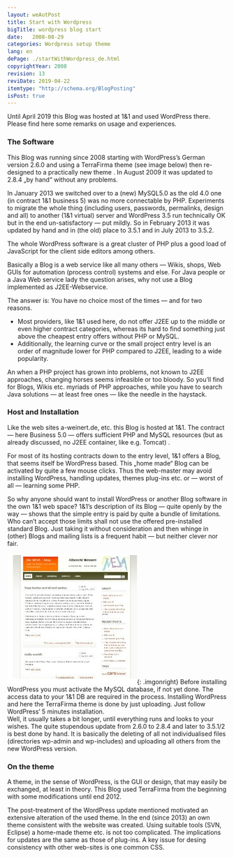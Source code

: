 ```yaml
---
layout: weAutPost
title: Start with Wordpress
bigTitle: wordpress blog start
date:   2008-08-29
categories: Wordpress setup theme
lang: en
dePage: ./startWithWordpress_de.html
copyrightYear: 2008
revision: 13
reviDate: 2019-04-22
itemtype: "http://schema.org/BlogPosting"
isPost: true
---
```


Until April 2019 this Blog was hosted at 1&1 and used WordPress there. Please
find here some remarks on usage and experiences.

### The Software
This Blog was running since 2008 starting with WordPress’s German version 
2.6.0 and using a TerraFirma theme (see image below) then re-designed to a practically new theme . In August 2009 it was updated to 2.8.4 „by hand“ 
without any problems.

In January 2013 we switched over to a (new) MySQL5.0 as the old 4.0 one (in 
contract 1&1 business 5) was no more connectable by PHP. Experiments to 
migrate the whole thing (including users, passwords, permalinks, design and 
all) to another (1&1 virtual) server and WordPress 3.5 run technically OK but
in the end un-satisfactory — put mildly. So in February 2013 it was updated
by hand and in (the old) place to 3.5.1 and in July 2013 to 3.5.2.

The whole WordPress software is a great cluster of PHP plus a good load of 
JavaScript for the client side editors among others.

Basically a Blog is a web service like all many others — Wikis, shops, Web GUIs for automation (process control) systems and else. For Java people or a Java Web service lady the question arises, why not use a Blog implemented as J2EE-Webservice.

The answer is: You have no choice most of the times — and for two reasons. 
- Most providers, like 1&1 used here,  do not offer J2EE up to the middle or even higher contract categories, whereas its hard to find something just above the cheapest entry offers without PHP or MySQL. 
- Additionally, the learning curve or the small project entry level is an order of magnitude lower for PHP compared to J2EE, leading to a wide popularity. 

An when a PHP project has grown into problems, not known to J2EE approaches, changing horses seems infeasible or too bloody. So you’ll find for Blogs, Wikis etc. myriads of PHP approaches, while you have to search Java solutions — at least free ones — like the needle in the haystack.

### Host and Installation
Like the web sites a-weinert.de, etc. this Blog is hosted at 1&1. The contract — here Business 5.0 — offers sufficient PHP and MySQL resources (but as already discussed, no J2EE container, like e.g. Tomcat) .

For most of its hosting contracts down to the entry level, 1&1 offers a Blog, that seems itself be WordPress based. This „home made“ Blog can be activated by quite a few mouse clicks. Thus the web-master may avoid installing WordPress, handling updates, themes plug-ins etc. or — worst of all — learning some PHP.

So why anyone should want to install WordPress or another Blog software in the own 1&1 web space? 1&1’s description of its Blog — quite openly by the way — shows that the simple entry is paid by quite a bundle of limitations. Who can’t accept those limits shall not use the offered pre-installed standard Blog. Just taking it without consideration and then whinge in (other) Blogs and mailing lists is a frequent habit — but neither clever nor fair.

![terraFirma theme](/assets/images/oldStartTheme.jpg "original look (TerraFirma), before the thorough modification"){: .imgonright}
Before installing WordPress you must activate the MySQL database, if not yet done. The access data to your 1&1 DB are required in the process. Installing WordPress and here the TerraFirma theme is done by just uploading. Just follow WordPress‘ 5 minutes installation.<br />
Well, it usually takes a bit longer, until everything runs and looks to your wishes. The quite stupendous update from 2.6.0 to 2.8.4 and later to 3.5.1/2 is best done by hand. It is basically the deleting of all not individualised files (directories wp-admin and wp-includes) and uploading all others from the new WordPress version.

### On the theme

A theme, in the sense of WordPress, is the GUI or design, that may easily be exchanged, at least in theory. This Blog used TerraFirma from the beginning with some modifications until end 2012.

The post-treatment of the WordPress update mentioned motivated an extensive alteration of the used theme. In the end (since 2013) an own theme consistent with the website was created. Using suitable tools (SVN, Eclipse) a home-made theme etc. is not too complicated. The implications
for updates are the same as those of plug-ins. A key issue for desing consistency with other web-sites is one common CSS.
